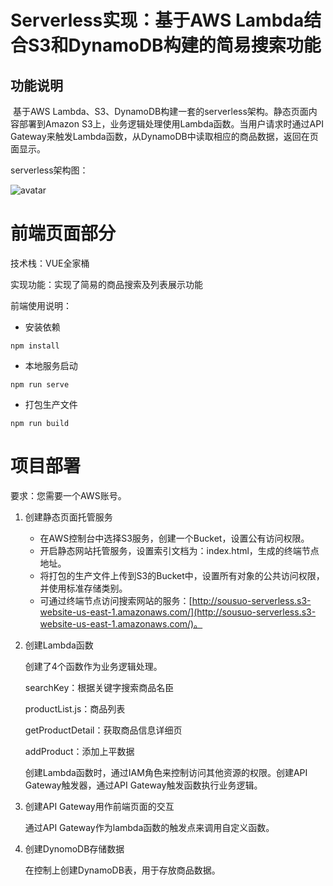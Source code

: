 # Serverless实现：基于AWS Lambda结合S3和DynamoDB构建的简易搜索功能

## 功能说明

​	基于AWS Lambda、S3、DynamoDB构建一套的serverless架构。静态页面内容部署到Amazon S3上，业务逻辑处理使用Lambda函数。当用户请求时通过API Gateway来触发Lambda函数，从DynamoDB中读取相应的商品数据，返回在页面显示。

serverless架构图：

![avatar](https://s3.amazonaws.com/sousuo-serverless/Architecture+diagram.png)

# 前端页面部分

技术栈：VUE全家桶

实现功能：实现了简易的商品搜索及列表展示功能

前端使用说明：

- 安装依赖

```
npm install
```

- 本地服务启动

```
npm run serve
```

- 打包生产文件

```
npm run build
```



# 项目部署

要求：您需要一个AWS账号。

1. 创建静态页面托管服务

   - 在AWS控制台中选择S3服务，创建一个Bucket，设置公有访问权限。
   - 开启静态网站托管服务，设置索引文档为：index.html，生成的终端节点地址。
   - 将打包的生产文件上传到S3的Bucket中，设置所有对象的公共访问权限，并使用标准存储类别。
   - 可通过终端节点访问搜索网站的服务：[http://sousuo-serverless.s3-website-us-east-1.amazonaws.com/](http://sousuo-serverless.s3-website-us-east-1.amazonaws.com/)。

2. 创建Lambda函数

   创建了4个函数作为业务逻辑处理。

   searchKey：根据关键字搜索商品名臣

   productList.js：商品列表

   getProductDetail：获取商品信息详细页

   addProduct：添加上平数据

   创建Lambda函数时，通过IAM角色来控制访问其他资源的权限。创建API Gateway触发器，通过API Gateway触发函数执行业务逻辑。

3. 创建API Gateway用作前端页面的交互

   通过API Gateway作为lambda函数的触发点来调用自定义函数。

4. 创建DynomoDB存储数据

   在控制上创建DynamoDB表，用于存放商品数据。